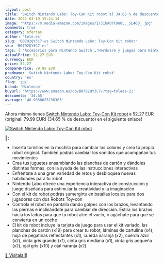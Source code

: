 ```yaml
---
layout: post
title: 'Switch Nintendo Labo: Toy-Con Kit robot al 34.65 % de descuento'
date: 2021-03-19 19:24:14
image: 'https://m.media-amazon.com/images/I/51bA07t9nOL._SL400_.jpg'
comments: true
category: ofertas
author: 'tole.es'
slug: 'B0792QY3C7-es Switch Nintendo Labo: Toy-Con Kit robot'
sku: 'B0792QY3C7-es'
tags: [ 'Accesorios para Nintendo Switch','Hardware y juegos para Nintendo Switch','Kits de accesorios para Nintendo Switch','Videojuegos','nintendo', ]
actualPrice: 52.27 EUR
currency: EUR
price: 52.27
comparePrice: 79.99 EUR
prodname: 'Switch Nintendo Labo: Toy-Con Kit robot'
country: 'es'
flag: '🇪🇸'
brand: 'Nintendo'
buyurl: 'https://www.amazon.es/dp/B0792QY3C7/?tag=tolees-21'
descuento: '34.65'
average: '48.9068085106383'
---
```


Ahora mismo tienes [Switch Nintendo Labo: Toy-Con Kit robot](https://www.amazon.es/dp/B0792QY3C7/?tag=tolees-21) a 52.27 EUR (original: 79.99 EUR) (34.65 %  de descuento) en el siguiente enlace!

[![Switch Nintendo Labo: Toy-Con Kit robot](https://m.media-amazon.com/images/I/51bA07t9nOL._SL400_.jpg)](https://www.amazon.es/dp/B0792QY3C7/?tag=tolees-21)

🔎:

- Inserta tornillos en la mochila para cambiar los colores y crea tu propio robot original. También podrás cambiar los sonidos que acompañan tus movimientos
- Crea tus juguetes ensamblando las planchas de cartón y dándoles distintas formas, con la ayuda de las instrucciones interactivas
- Enfréntate a una gran variedad de retos y desbloquea nuevas habilidades para tu robot
- Nintendo Labo ofrece una experiencia interactiva de construcción y juego diseñada para estimular la creatividad y la imaginación
- Con el kit de robot podrás sumergirte en batallas locales para dos jugadores con dos Robots Toy-con
- Controla el robot en pantalla dando golpes con los brazos, levantando las piernas e inclinándote para cambiar de dirección. Estira los brazos hacia los lados para que tu robot alce el vuelo, o agáchate para que se convierta en un coche
- El kit de robot incluye la tarjeta de juego para usar el kit variado, las planchas de cartón (x19) para crear tu robot, láminas de cartulina (x4), hoja de pegatinas reflectantes (x1), cuerda naranja (x2), cuerda azul (x2), cinta gris grande (x1), cinta gris mediana (x1), cinta gris pequeña (x2), ojal gris (x10) y ojal naranja (x2)

[🛒 Visítala!!!](https://www.amazon.es/dp/B0792QY3C7/?tag=tolees-21)
